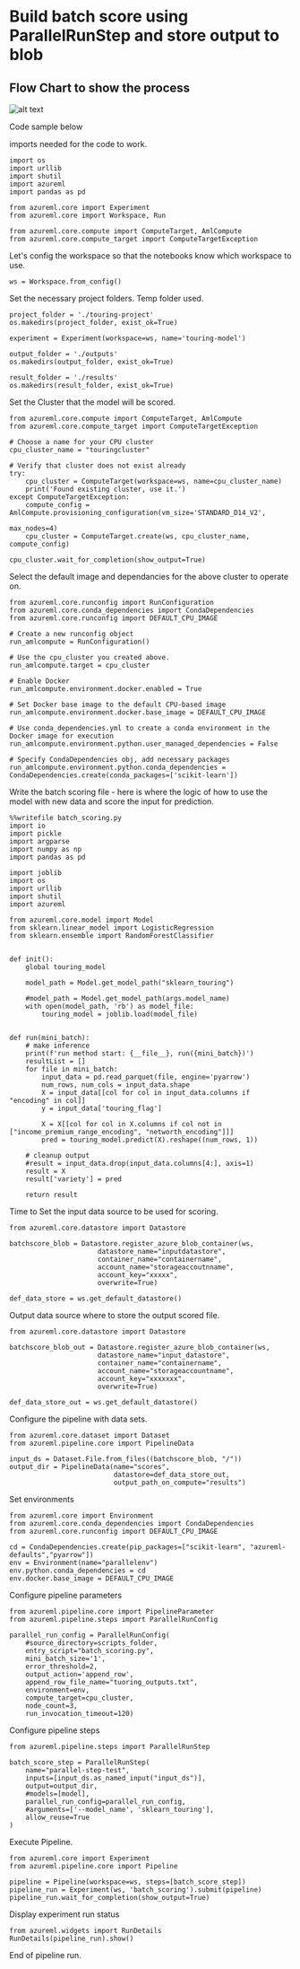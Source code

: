 # Build batch score using ParallelRunStep and store output to blob

## Flow Chart to show the process

![alt text](https://github.com/balakreshnan/mlops/blob/master/images/mlopsstepsmlparallelscorebatch.jpg "mlops Parallel Step")

Code sample below

imports needed for the code to work.

```
import os
import urllib
import shutil
import azureml
import pandas as pd

from azureml.core import Experiment
from azureml.core import Workspace, Run

from azureml.core.compute import ComputeTarget, AmlCompute
from azureml.core.compute_target import ComputeTargetException
```

Let's config the workspace so that the notebooks know which workspace to use.

```
ws = Workspace.from_config()
```

Set the necessary project folders. Temp folder used.

```
project_folder = './touring-project'
os.makedirs(project_folder, exist_ok=True)

experiment = Experiment(workspace=ws, name='touring-model')
```

```
output_folder = './outputs'
os.makedirs(output_folder, exist_ok=True)
```

```
result_folder = './results'
os.makedirs(result_folder, exist_ok=True)
```

Set the Cluster that the model will be scored.

```
from azureml.core.compute import ComputeTarget, AmlCompute
from azureml.core.compute_target import ComputeTargetException

# Choose a name for your CPU cluster
cpu_cluster_name = "touringcluster"

# Verify that cluster does not exist already
try:
    cpu_cluster = ComputeTarget(workspace=ws, name=cpu_cluster_name)
    print('Found existing cluster, use it.')
except ComputeTargetException:
    compute_config = AmlCompute.provisioning_configuration(vm_size='STANDARD_D14_V2',
                                                           max_nodes=4)
    cpu_cluster = ComputeTarget.create(ws, cpu_cluster_name, compute_config)

cpu_cluster.wait_for_completion(show_output=True)
```

Select the default image and dependancies for the above cluster to operate on.

```
from azureml.core.runconfig import RunConfiguration
from azureml.core.conda_dependencies import CondaDependencies
from azureml.core.runconfig import DEFAULT_CPU_IMAGE

# Create a new runconfig object
run_amlcompute = RunConfiguration()

# Use the cpu_cluster you created above. 
run_amlcompute.target = cpu_cluster

# Enable Docker
run_amlcompute.environment.docker.enabled = True

# Set Docker base image to the default CPU-based image
run_amlcompute.environment.docker.base_image = DEFAULT_CPU_IMAGE

# Use conda_dependencies.yml to create a conda environment in the Docker image for execution
run_amlcompute.environment.python.user_managed_dependencies = False

# Specify CondaDependencies obj, add necessary packages
run_amlcompute.environment.python.conda_dependencies = CondaDependencies.create(conda_packages=['scikit-learn'])
```

Write the batch scoring file - here is where the logic of how to use the model with new data and score the input for prediction.

```
%%writefile batch_scoring.py
import io
import pickle
import argparse
import numpy as np
import pandas as pd

import joblib
import os
import urllib
import shutil
import azureml

from azureml.core.model import Model
from sklearn.linear_model import LogisticRegression
from sklearn.ensemble import RandomForestClassifier


def init():
    global touring_model

    model_path = Model.get_model_path("sklearn_touring")

    #model_path = Model.get_model_path(args.model_name)
    with open(model_path, 'rb') as model_file:
        touring_model = joblib.load(model_file)


def run(mini_batch):
    # make inference    
    print(f'run method start: {__file__}, run({mini_batch})')
    resultList = []
    for file in mini_batch:
        input_data = pd.read_parquet(file, engine='pyarrow')
        num_rows, num_cols = input_data.shape
        X = input_data[[col for col in input_data.columns if "encoding" in col]]
        y = input_data['touring_flag']

        X = X[[col for col in X.columns if col not in ["income_premium_range_encoding", "networth_encoding"]]]
        pred = touring_model.predict(X).reshape((num_rows, 1))

    # cleanup output
    #result = input_data.drop(input_data.columns[4:], axis=1)
    result = X
    result['variety'] = pred

    return result
```

Time to Set the input data source to be used for scoring.

```
from azureml.core.datastore import Datastore

batchscore_blob = Datastore.register_azure_blob_container(ws, 
                      datastore_name="inputdatastore", 
                      container_name="containername", 
                      account_name="storageaccoutnname",
                      account_key="xxxxx",
                      overwrite=True)

def_data_store = ws.get_default_datastore()
```

Output data source where to store the output scored file.

```
from azureml.core.datastore import Datastore

batchscore_blob_out = Datastore.register_azure_blob_container(ws, 
                      datastore_name="input_datastore", 
                      container_name="containername", 
                      account_name="storageaccountname", 
                      account_key="xxxxxxx",
                      overwrite=True)

def_data_store_out = ws.get_default_datastore()
```

Configure the pipeline with data sets.

```
from azureml.core.dataset import Dataset
from azureml.pipeline.core import PipelineData

input_ds = Dataset.File.from_files((batchscore_blob, "/"))
output_dir = PipelineData(name="scores", 
                          datastore=def_data_store_out, 
                          output_path_on_compute="results")
```

Set environments

```
from azureml.core import Environment
from azureml.core.conda_dependencies import CondaDependencies
from azureml.core.runconfig import DEFAULT_CPU_IMAGE

cd = CondaDependencies.create(pip_packages=["scikit-learn", "azureml-defaults","pyarrow"])
env = Environment(name="parallelenv")
env.python.conda_dependencies = cd
env.docker.base_image = DEFAULT_CPU_IMAGE
```

Configure pipeline parameters

```
from azureml.pipeline.core import PipelineParameter
from azureml.pipeline.steps import ParallelRunConfig

parallel_run_config = ParallelRunConfig(
    #source_directory=scripts_folder,
    entry_script="batch_scoring.py",
    mini_batch_size='1',
    error_threshold=2,
    output_action='append_row',
    append_row_file_name="tuoring_outputs.txt",
    environment=env,
    compute_target=cpu_cluster, 
    node_count=3,
    run_invocation_timeout=120)
```

Configure pipeline steps

```
from azureml.pipeline.steps import ParallelRunStep

batch_score_step = ParallelRunStep(
    name="parallel-step-test",
    inputs=[input_ds.as_named_input("input_ds")],
    output=output_dir,
    #models=[model],
    parallel_run_config=parallel_run_config,
    #arguments=['--model_name', 'sklearn_touring'],
    allow_reuse=True
)
```

Execute Pipeline.

```
from azureml.core import Experiment
from azureml.pipeline.core import Pipeline

pipeline = Pipeline(workspace=ws, steps=[batch_score_step])
pipeline_run = Experiment(ws, 'batch_scoring').submit(pipeline)
pipeline_run.wait_for_completion(show_output=True)
```

Display experiment run status

```
from azureml.widgets import RunDetails
RunDetails(pipeline_run).show()
```

End of pipeline run.